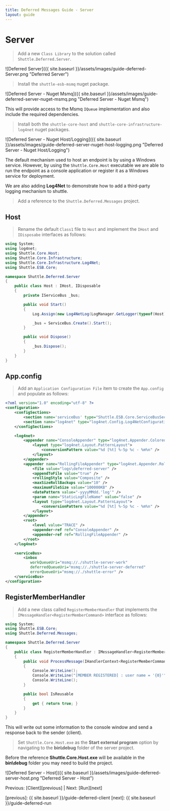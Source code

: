 ```yaml
---
title: Deferred Messages Guide - Server
layout: guide
---
```

<script src="{{ site.baseurl }}/assets/js/guide-deferred.js"></script>
<script>shuttle.guideData.selectedItemName = 'guide-deferred-server'</script>
# Server

> Add a new `Class Library` to the solution called `Shuttle.Deferred.Server`.

![Deferred Server]({{ site.baseurl }}/assets/images/guide-deferred-Server.png "Deferred Server")

> Install the `shuttle-esb-msmq` nuget package.

![Deferred Server - Nuget Msmq]({{ site.baseurl }}/assets/images/guide-deferred-server-nuget-msmq.png "Deferred Server - Nuget Msmq")

This will provide access to the Msmq `IQueue` implementation and also include the required dependencies.

> Install both the `shuttle-core-host` and `shuttle-core-infrastructure-log4net` nuget packages.

![Deferred Server - Nuget Host/Logging]({{ site.baseurl }}/assets/images/guide-deferred-server-nuget-host-logging.png "Deferred Server - Nuget Host/Logging")

The default mechanism used to host an endpoint is by using a Windows service.  However, by using the `Shuttle.Core.Host` executable we are able to run the endpoint as a console application or register it as a Windows service for deployment.

We are also adding **Log4Net** to demonstrate how to add a third-party logging mechanism to shuttle.

> Add a reference to the `Shuttle.Deferred.Messages` project.

## Host

> Rename the default `Class1` file to `Host` and implement the `IHost` and `IDisposabe` interfaces as follows:

``` c#
using System;
using log4net;
using Shuttle.Core.Host;
using Shuttle.Core.Infrastructure;
using Shuttle.Core.Infrastructure.Log4Net;
using Shuttle.ESB.Core;

namespace Shuttle.Deferred.Server
{
	public class Host : IHost, IDisposable
	{
		private IServiceBus _bus;

		public void Start()
		{
			Log.Assign(new Log4NetLog(LogManager.GetLogger(typeof(Host))));

			_bus = ServiceBus.Create().Start();
		}

		public void Dispose()
		{
			_bus.Dispose();
		}
	}
}
```

## App.config

> Add an `Application Configuration File` item to create the `App.config` and populate as follows:

``` xml
<?xml version="1.0" encoding="utf-8" ?>
<configuration>
	<configSections>
		<section name='serviceBus' type="Shuttle.ESB.Core.ServiceBusSection, Shuttle.ESB.Core"/>
		<section name="log4net" type="log4net.Config.Log4NetConfigurationSectionHandler, log4net" />
	</configSections>

	<log4net>
		<appender name="ConsoleAppender" type="log4net.Appender.ColoredConsoleAppender">
			<layout type="log4net.Layout.PatternLayout">
				<conversionPattern value="%d [%t] %-5p %c - %m%n" />
			</layout>
		</appender>
		<appender name="RollingFileAppender" type="log4net.Appender.RollingFileAppender">
			<file value="logs\deferred-server" />
			<appendToFile value="true" />
			<rollingStyle value="Composite" />
			<maxSizeRollBackups value="10" />
			<maximumFileSize value="100000KB" />
			<datePattern value="-yyyyMMdd.'log'" />
			<param name="StaticLogFileName" value="false" />
			<layout type="log4net.Layout.PatternLayout">
				<conversionPattern value="%d [%t] %-5p %c - %m%n" />
			</layout>
		</appender>
		<root>
			<level value="TRACE" />
			<appender-ref ref="ConsoleAppender" />
			<appender-ref ref="RollingFileAppender" />
		</root>
	</log4net>

	<serviceBus>
		<inbox
		   workQueueUri="msmq://./shuttle-server-work"
		   deferredQueueUri="msmq://./shuttle-server-deferred"
		   errorQueueUri="msmq://./shuttle-error" />
	</serviceBus>
</configuration>
```

## RegisterMemberHandler

> Add a new class called `RegisterMemberHandler` that implements the `IMessageHandler<RegisterMemberCommand>` interface as follows:

``` c#
using System;
using Shuttle.ESB.Core;
using Shuttle.Deferred.Messages;

namespace Shuttle.Deferred.Server
{
	public class RegisterMemberHandler : IMessageHandler<RegisterMemberCommand>
	{
		public void ProcessMessage(IHandlerContext<RegisterMemberCommand> context)
		{
			Console.WriteLine();
			Console.WriteLine("[MEMBER REGISTERED] : user name = '{0}'", context.Message.UserName);
			Console.WriteLine();
		}

		public bool IsReusable
		{
			get { return true; }
		}
	}
}
```

This will write out some information to the console window and send a response back to the sender (client).

> Set `Shuttle.Core.Host.exe` as the **Start external program** option by navigating to the **bin\debug** folder of the server project.

<div class='alert alert-info'>Before the reference <strong>Shuttle.Core.Host.exe</strong> will be available in the <strong>bin\debug</strong> folder you may need to build the project.</div>

![Deferred Server - Host]({{ site.baseurl }}/assets/images/guide-deferred-server-host.png "Deferred Server - Host")

Previous: [Client][previous] | Next: [Run][next]

[previous]: {{ site.baseurl }}/guide-deferred-client
[next]: {{ site.baseurl }}/guide-deferred-run